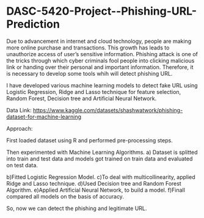 # DASC-5420-Project--Phishing-URL-Prediction

Due to advancement in internet and cloud technology, people are making more online purchase 
and transactions. This growth has leads to unauthorize access of user’s sensitive information. 
Phishing attack is one of the tricks through which cyber criminals fool people into clicking 
malicious link or handing over their personal and important information.  Therefore, it is necessary 
to develop some tools whih will detect phishing URL.

I have developed various machine learning models to detect fake URL using Logistic Regression, Ridge and Lasso 
technique for feature selection, Random Forest, Decision tree and Artificial Neural Network.

Data Link: https://www.kaggle.com/datasets/shashwatwork/phishing-dataset-for-machine-learning

Approach:

First loaded dataset using R and performed pre-processing steps.

Then experimented with Machine Learning Algorithms.
a) Dataset is splitted into train and test data and models got trained on train data and evaluated on test data.

b)Fitted Logistic Regression Model.
c)To deal with multicollinearity, applied Ridge and Lasso technique.
d)Used Decision tree and Random Forest Algorithm.
e)Applied Artificial Neural Network, to build a model.
f)Finall compared all models on the basis of accuracy.

So, now we can detect the phishing and legitimate URL.
